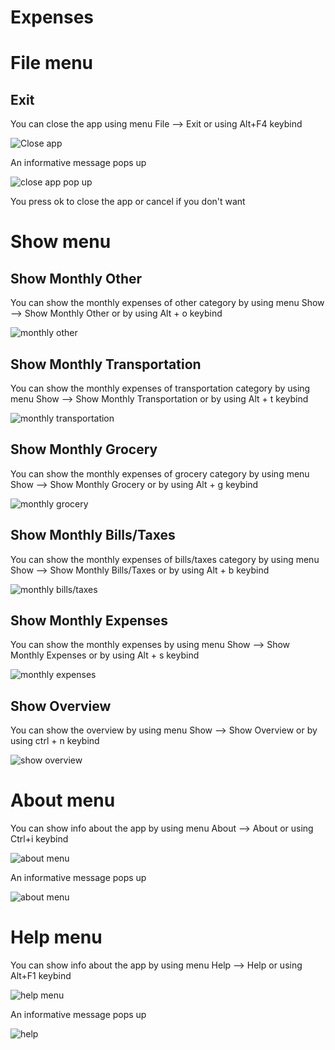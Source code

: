 # Expenses

# File menu


## Exit

You can close the app using menu File --> Exit or using Alt+F4 keybind

<p><img src = "File menu/close app.png" title="Close app">

An informative message pops up

<p><img src ="File menu/close app pop up.png" title="close app pop up"/> </p>

You press ok to close the app or cancel if you don't want


# Show menu

## Show Monthly Other

You can show the monthly expenses of other category by using menu Show --> Show Monthly Other or by using Alt + o keybind

<p><img src ="Show menu/show monthly other.png" title="monthly other"/> </p>


## Show Monthly Transportation

You can show the monthly expenses of transportation category by using menu Show --> Show Monthly Transportation or by using Alt + t keybind

<p><img src ="Show menu/show monthly transportation.png" title="monthly transportation"/> </p>

## Show Monthly Grocery

You can show the monthly expenses of grocery category by using menu Show --> Show Monthly Grocery or by using Alt + g keybind

<p><img src ="Show menu/show monthly grocery.png" title="monthly grocery"/> </p>


## Show Monthly Bills/Taxes

You can show the monthly expenses of bills/taxes category by using menu Show --> Show Monthly Bills/Taxes or by using Alt + b keybind

<p><img src ="Show menu/show monthly billstaxes.png" title="monthly bills/taxes"/> </p>

## Show Monthly Expenses

You can show the monthly expenses  by using menu Show --> Show Monthly Expenses or by using Alt + s keybind

<p><img src ="Show menu/show monthly expenses.png" title="monthly expenses"/> </p>

## Show Overview

You can show the overview  by using menu Show --> Show Overview or by using ctrl + n keybind

<p><img src ="Show menu/show overview.png" title="show overview"/> </p>

# About menu

You can show info about the app by using menu About --> About or using Ctrl+i keybind

<p><img src="About menu/about menu.png" title="about menu"/></p>

An informative message pops up

<p><img src="About menu/about.png" title="about menu"/></p> 

# Help menu

You can show info about the app by using menu Help --> Help or using Alt+F1 keybind

<p><img src="Help menu/help menu.png" title="help menu"/></p>

An informative message pops up

<p><img src="Help menu/help.png" title="help"/></p> 